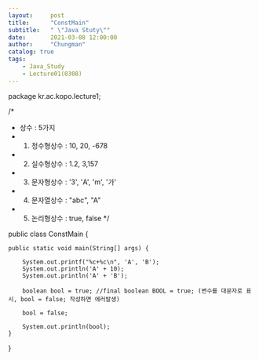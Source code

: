 ```yaml
---
layout:     post
title:      "ConstMain"
subtitle:   " \"Java Stuty\""
date:       2021-03-08 12:00:00
author:     "Chungman"
catalog: true
tags:
    - Java_Study
    - Lecture01(0308)
---
```


package kr.ac.kopo.lecture1;

/*
 * 상수 : 5가지
 * 1. 정수형상수 : 10, 20, -678
 * 2. 실수형상수 : 1.2, 3,157
 * 3. 문자형상수 : '3', 'A', 'm', '가'
 * 4. 문자열상수 : "abc", "A"
 * 5. 논리형상수 : true, false
 */

public class ConstMain {

	public static void main(String[] args) {
		
		System.out.printf("%c+%c\n", 'A', 'B');
		System.out.println('A' + 10);
		System.out.println('A' + 'B');
		
		boolean bool = true; //final boolean BOOL = true; (변수를 대문자로 표시, bool = false; 작성하면 에러발생)
		
		bool = false;
		
		System.out.println(bool);
	}

}
